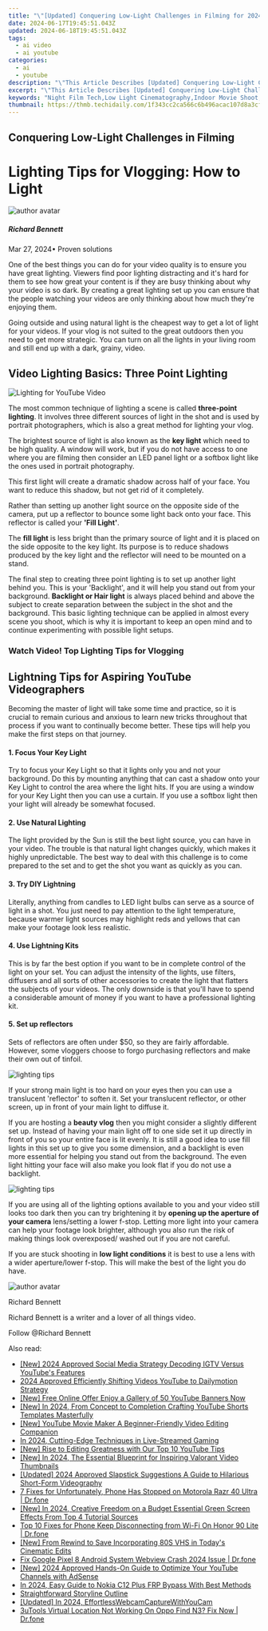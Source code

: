 ```yaml
---
title: "\"[Updated] Conquering Low-Light Challenges in Filming for 2024\""
date: 2024-06-17T19:45:51.043Z
updated: 2024-06-18T19:45:51.043Z
tags:
  - ai video
  - ai youtube
categories:
  - ai
  - youtube
description: "\"This Article Describes [Updated] Conquering Low-Light Challenges in Filming for 2024\""
excerpt: "\"This Article Describes [Updated] Conquering Low-Light Challenges in Filming for 2024\""
keywords: "Night Film Tech,Low Light Cinematography,Indoor Movie Shoot,Dark Scene Capture,Ambient Filming Solutions,Shadow Reduction Tools,Dim Room Camera Use"
thumbnail: https://thmb.techidaily.com/1f343cc2ca566c6b496acac107d8a3cfc474691f655f34c60ef016476e0a8a74.jpg
---
```


## Conquering Low-Light Challenges in Filming

# Lighting Tips for Vlogging: How to Light

![author avatar](https://images.wondershare.com/filmora/article-images/richard-bennett.jpg)

##### Richard Bennett

 Mar 27, 2024• Proven solutions

One of the best things you can do for your video quality is to ensure you have great lighting. Viewers find poor lighting distracting and it's hard for them to see how great your content is if they are busy thinking about why your video is so dark. By creating a great lighting set up you can ensure that the people watching your videos are only thinking about how much they're enjoying them.

Going outside and using natural light is the cheapest way to get a lot of light for your videos. If your vlog is not suited to the great outdoors then you need to get more strategic. You can turn on all the lights in your living room and still end up with a dark, grainy, video.

## Video Lighting Basics: Three Point Lighting

![Lighting for YouTube Video](https://images.wondershare.com/filmora/article-images/three-point-lighting.jpg)

The most common technique of lighting a scene is called **three-point lighting**. It involves three different sources of light in the shot and is used by portrait photographers, which is also a great method for lighting your vlog.

The brightest source of light is also known as the **key light** which need to be high quality. A window will work, but if you do not have access to one where you are filming then consider an LED panel light or a softbox light like the ones used in portrait photography.

This first light will create a dramatic shadow across half of your face. You want to reduce this shadow, but not get rid of it completely.

Rather than setting up another light source on the opposite side of the camera, put up a reflector to bounce some light back onto your face. This reflector is called your **'Fill Light'**.

The **fill light** is less bright than the primary source of light and it is placed on the side opposite to the key light. Its purpose is to reduce shadows produced by the key light and the reflector will need to be mounted on a stand.

The final step to creating three point lighting is to set up another light behind you. This is your 'Backlight', and it will help you stand out from your background. **Backlight or Hair light** is always placed behind and above the subject to create separation between the subject in the shot and the background. This basic lighting technique can be applied in almost every scene you shoot, which is why it is important to keep an open mind and to continue experimenting with possible light setups.

### Watch Video! Top Lighting Tips for Vlogging

## Lightning Tips for Aspiring YouTube Videographers

Becoming the master of light will take some time and practice, so it is crucial to remain curious and anxious to learn new tricks throughout that process if you want to continually become better. These tips will help you make the first steps on that journey.

#### 1\.  Focus Your Key Light

Try to focus your Key Light so that it lights only you and not your background. Do this by mounting anything that can cast a shadow onto your Key Light to control the area where the light hits. If you are using a window for your Key Light then you can use a curtain. If you use a softbox light then your light will already be somewhat focused.

#### 2\. Use Natural Lighting

The light provided by the Sun is still the best light source, you can have in your video. The trouble is that natural light changes quickly, which makes it highly unpredictable. The best way to deal with this challenge is to come prepared to the set and to get the shot you want as quickly as you can.

#### 3\.  Try DIY Lightning

Literally, anything from candles to LED light bulbs can serve as a source of light in a shot. You just need to pay attention to the light temperature, because warmer light sources may highlight reds and yellows that can make your footage look less realistic.

#### 4\. Use Lightning Kits

This is by far the best option if you want to be in complete control of the light on your set. You can adjust the intensity of the lights, use filters, diffusers and all sorts of other accessories to create the light that flatters the subjects of your videos. The only downside is that you'll have to spend a considerable amount of money if you want to have a professional lighting kit.

#### 5\.  Set up reflectors

Sets of reflectors are often under $50, so they are fairly affordable. However, some vloggers choose to forgo purchasing reflectors and make their own out of tinfoil.

![lighting tips](https://images.wondershare.com/filmora/article-images/lighting-tips01.JPG)

If your strong main light is too hard on your eyes then you can use a translucent 'reflector' to soften it. Set your translucent reflector, or other screen, up in front of your main light to diffuse it.

If you are hosting a **beauty vlog** then you might consider a slightly different set up. Instead of having your main light off to one side set it up directly in front of you so your entire face is lit evenly. It is still a good idea to use fill lights in this set up to give you some dimension, and a backlight is even more essential for helping you stand out from the background. The even light hitting your face will also make you look flat if you do not use a backlight.

![lighting tips](https://images.wondershare.com/filmora/article-images/lighting-tips02.JPG)

If you are using all of the lighting options available to you and your video still looks too dark then you can try brightening it by **opening up the aperture of your camera** lens/setting a lower f-stop. Letting more light into your camera can help your footage look brighter, although you also run the risk of making things look overexposed/ washed out if you are not careful.

If you are stuck shooting in **low light conditions** it is best to use a lens with a wider aperture/lower f-stop. This will make the best of the light you do have.

![author avatar](https://images.wondershare.com/filmora/article-images/richard-bennett.jpg)

Richard Bennett

Richard Bennett is a writer and a lover of all things video.

Follow @Richard Bennett


<ins class="adsbygoogle"
     style="display:block"
     data-ad-format="autorelaxed"
     data-ad-client="ca-pub-7571918770474297"
     data-ad-slot="1223367746"></ins>



<ins class="adsbygoogle"
     style="display:block"
     data-ad-client="ca-pub-7571918770474297"
     data-ad-slot="8358498916"
     data-ad-format="auto"
     data-full-width-responsive="true"></ins>

<span class="atpl-alsoreadstyle">Also read:</span>
<div><ul>
<li><a href="https://youtube-lab.techidaily.com/024-approved-social-media-strategy-decoding-igtv-versus-youtubes-features/"><u>[New] 2024 Approved  Social Media Strategy  Decoding IGTV Versus YouTube's Features</u></a></li>
<li><a href="https://youtube-lab.techidaily.com/approved-efficiently-shifting-videos-youtube-to-dailymotion-strategy/"><u>2024 Approved  Efficiently Shifting Videos  YouTube to Dailymotion Strategy</u></a></li>
<li><a href="https://youtube-lab.techidaily.com/ree-online-offer-enjoy-a-gallery-of-50-youtube-banners-now/"><u>[New] Free Online Offer  Enjoy a Gallery of 50 YouTube Banners Now</u></a></li>
<li><a href="https://youtube-lab.techidaily.com/n-2024-from-concept-to-completion-crafting-youtube-shorts-templates-masterfully/"><u>[New] In 2024, From Concept to Completion  Crafting YouTube Shorts Templates Masterfully</u></a></li>
<li><a href="https://youtube-lab.techidaily.com/outube-movie-maker-a-beginner-friendly-video-editing-companion/"><u>[New] YouTube Movie Maker  A Beginner-Friendly Video Editing Companion</u></a></li>
<li><a href="https://youtube-lab.techidaily.com/24-cutting-edge-techniques-in-live-streamed-gaming/"><u>In 2024, Cutting-Edge Techniques in Live-Streamed Gaming</u></a></li>
<li><a href="https://youtube-lab.techidaily.com/ise-to-editing-greatness-with-our-top-10-youtube-tips/"><u>[New] Rise to Editing Greatness with Our Top 10 YouTube Tips</u></a></li>
<li><a href="https://youtube-lab.techidaily.com/n-2024-the-essential-blueprint-for-inspiring-valorant-video-thumbnails/"><u>[New] In 2024, The Essential Blueprint for Inspiring Valorant Video Thumbnails</u></a></li>
<li><a href="https://youtube-lab.techidaily.com/ed-2024-approved-slapstick-suggestions-a-guide-to-hilarious-short-form-videography/"><u>[Updated] 2024 Approved  Slapstick Suggestions  A Guide to Hilarious Short-Form Videography</u></a></li>
<li><a href="https://howto.techidaily.com/7-fixes-for-unfortunately-phone-has-stopped-on-motorola-razr-40-ultra-drfone-by-drfone-fix-android-problems-fix-android-problems/"><u>7 Fixes for Unfortunately, Phone Has Stopped on Motorola Razr 40 Ultra | Dr.fone</u></a></li>
<li><a href="https://facebook-video-share.techidaily.com/new-in-2024-creative-freedom-on-a-budget-essential-green-screen-effects-from-top-4-tutorial-sources/"><u>[New] In 2024, Creative Freedom on a Budget  Essential Green Screen Effects From Top 4 Tutorial Sources</u></a></li>
<li><a href="https://howto.techidaily.com/top-10-fixes-for-phone-keep-disconnecting-from-wi-fi-on-honor-90-lite-drfone-by-drfone-fix-android-problems-fix-android-problems/"><u>Top 10 Fixes for Phone Keep Disconnecting from Wi-Fi On Honor 90 Lite | Dr.fone</u></a></li>
<li><a href="https://some-techniques.techidaily.com/new-from-rewind-to-save-incorporating-80s-vhs-in-todays-cinematic-edits/"><u>[New] From Rewind to Save  Incorporating 80S VHS in Today's Cinematic Edits</u></a></li>
<li><a href="https://howto.techidaily.com/fix-google-pixel-8-android-system-webview-crash-2024-issue-drfone-by-drfone-fix-android-problems-fix-android-problems/"><u>Fix Google Pixel 8 Android System Webview Crash 2024 Issue | Dr.fone</u></a></li>
<li><a href="https://eaxpv-info.techidaily.com/new-2024-approved-hands-on-guide-to-optimize-your-youtube-channels-with-adsense/"><u>[New] 2024 Approved  Hands-On Guide to Optimize Your YouTube Channels with AdSense</u></a></li>
<li><a href="https://android-frp.techidaily.com/in-2024-easy-guide-to-nokia-c12-plus-frp-bypass-with-best-methods-by-drfone-android/"><u>In 2024, Easy Guide to Nokia C12 Plus FRP Bypass With Best Methods</u></a></li>
<li><a href="https://extra-lessons.techidaily.com/straightforward-storyline-outline/"><u>Straightforward Storyline Outline</u></a></li>
<li><a href="https://visual-screen-recording.techidaily.com/updated-in-2024-effortlesswebcamcapturewithyoucam/"><u>[Updated] In 2024, EffortlessWebcamCaptureWithYouCam</u></a></li>
<li><a href="https://location-fake.techidaily.com/3utools-virtual-location-not-working-on-oppo-find-n3-fix-now-drfone-by-drfone-virtual-android/"><u>3uTools Virtual Location Not Working On Oppo Find N3? Fix Now | Dr.fone</u></a></li>
</ul></div>
